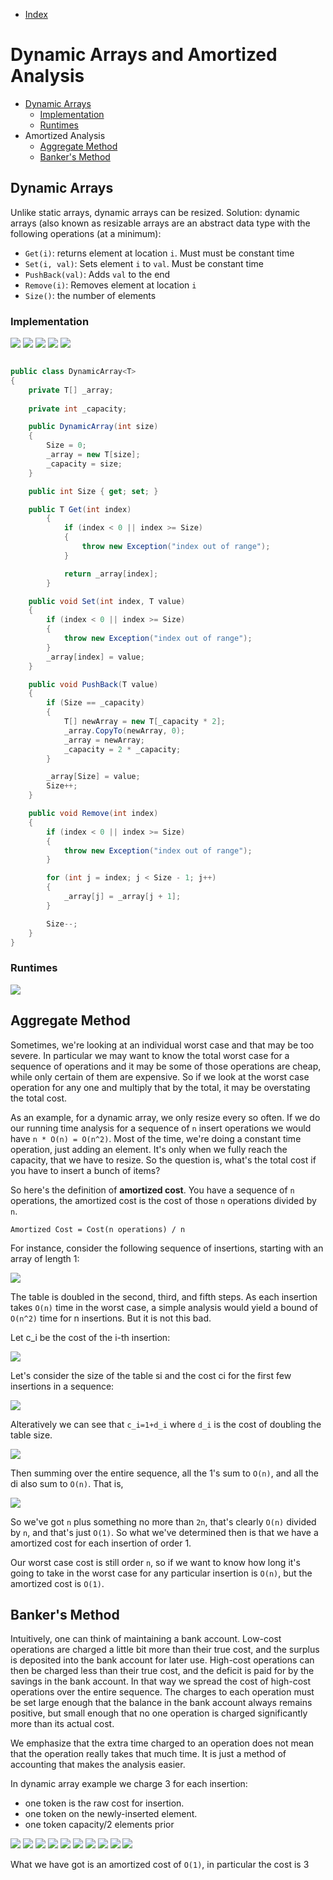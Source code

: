 * [Index](https://github.com/KiraDiShira/AlgorithmsAndDataStructures/blob/master/README.md#project-title)

# Dynamic Arrays and Amortized Analysis

* [Dynamic Arrays](#dynamic-arrays)
    - [Implementation](#implementation)
    - [Runtimes](#runtimes)
* Amortized Analysis
    - [Aggregate Method](#aggregate-method)
    - [Banker's Method](#bankers-method)


## Dynamic Arrays

Unlike static arrays, dynamic arrays can be resized. Solution: dynamic arrays (also known as resizable arrays are an abstract data type with the following operations (at a minimum):

* `Get(i)`: returns element at location `i`. Must must be constant time
* `Set(i, val)`: Sets element `i` to `val`. Must be constant time
* `PushBack(val)`: Adds `val` to the end
* `Remove(i)`: Removes element at location `i`
* `Size()`: the number of elements

### Implementation

<img src="https://github.com/KiraDiShira/AlgorithmsAndDataStructures/blob/master/RepoFiles/DynamicArraysandAmortizedAnalysis/Images/daaa1.PNG" />

<img src="https://github.com/KiraDiShira/AlgorithmsAndDataStructures/blob/master/RepoFiles/DynamicArraysandAmortizedAnalysis/Images/daaa2.PNG" />

<img src="https://github.com/KiraDiShira/AlgorithmsAndDataStructures/blob/master/RepoFiles/DynamicArraysandAmortizedAnalysis/Images/daaa3.PNG" />

<img src="https://github.com/KiraDiShira/AlgorithmsAndDataStructures/blob/master/RepoFiles/DynamicArraysandAmortizedAnalysis/Images/daaa4.PNG" />

<img src="https://github.com/KiraDiShira/AlgorithmsAndDataStructures/blob/master/RepoFiles/DynamicArraysandAmortizedAnalysis/Images/daaa5.PNG" />

```c#

public class DynamicArray<T>
{
    private T[] _array;
    
    private int _capacity;

    public DynamicArray(int size)
    {
        Size = 0;
        _array = new T[size];
        _capacity = size;
    }

    public int Size { get; set; }

    public T Get(int index)
        {
            if (index < 0 || index >= Size)
            {
                throw new Exception("index out of range");
            }

            return _array[index];
        }

    public void Set(int index, T value)
    {
        if (index < 0 || index >= Size)
        {
            throw new Exception("index out of range");
        }
        _array[index] = value;
    }

    public void PushBack(T value)
    {
        if (Size == _capacity)
        {
            T[] newArray = new T[_capacity * 2];
            _array.CopyTo(newArray, 0);
            _array = newArray;
            _capacity = 2 * _capacity;
        }

        _array[Size] = value;
        Size++;
    }

    public void Remove(int index)
    {
        if (index < 0 || index >= Size)
        {
            throw new Exception("index out of range");
        }

        for (int j = index; j < Size - 1; j++)
        {
            _array[j] = _array[j + 1];
        }

        Size--;
    }
}
```
### Runtimes

<img src="https://github.com/KiraDiShira/AlgorithmsAndDataStructures/blob/master/RepoFiles/DynamicArraysandAmortizedAnalysis/Images/daaa6.PNG" />

## Aggregate Method

Sometimes, we're looking at an individual worst case and that may be too severe. In particular we may want to know the total worst case for a sequence of operations and it may be some of those operations are cheap, while only certain of them are expensive. So if we look at the worst case operation for any one and multiply that by the total, it may be overstating the total cost. 

As an example, for a dynamic array, we only resize every so often. If we do our running time analysis for a sequence of `n` insert operations we would have `n * O(n) = O(n^2)`. Most of the time, we're doing a constant time operation, just adding an element. It's only when we fully reach the capacity, that we have to resize. So the question is, what's the total cost if you have to insert a bunch of items? 

So here's the definition of **amortized cost**. You have a sequence of `n` operations, the amortized cost is the cost of those `n` operations divided by `n`. 

```
Amortized Cost = Cost(n operations) / n

```

 For instance, consider the following sequence of insertions, starting with an array of length 1:
 
 <img src="https://github.com/KiraDiShira/AlgorithmsAndDataStructures/blob/master/RepoFiles/DynamicArraysandAmortizedAnalysis/Images/daaa7.PNG" />
 
 The table is doubled in the second, third, and fifth steps. As each insertion takes `O(n)` time in the worst case, a simple analysis would yield a bound of `O(n^2)` time for n insertions. But it is not this bad. 
 
 Let c_i be the cost of the i-th insertion:
 
  <img src="https://github.com/KiraDiShira/AlgorithmsAndDataStructures/blob/master/RepoFiles/DynamicArraysandAmortizedAnalysis/Images/daaa8.PNG" />
 
 Let's consider the size of the table si and the cost ci for the first few insertions in a sequence:

 <img src="https://github.com/KiraDiShira/AlgorithmsAndDataStructures/blob/master/RepoFiles/DynamicArraysandAmortizedAnalysis/Images/daaa9.PNG" />
 
 Alteratively we can see that `c_i=1+d_i` where `d_i` is the cost of doubling the table size. 
 
 <img src="https://github.com/KiraDiShira/AlgorithmsAndDataStructures/blob/master/RepoFiles/DynamicArraysandAmortizedAnalysis/Images/daaa10.PNG" />
 
 Then summing over the entire sequence, all the 1's sum to `O(n)`, and all the di also sum to `O(n)`. That is,
 
  <img src="https://github.com/KiraDiShira/AlgorithmsAndDataStructures/blob/master/RepoFiles/DynamicArraysandAmortizedAnalysis/Images/daaa11.PNG" />
  
So we've got `n` plus something no more than `2n`, that's clearly `O(n)` divided by `n`, and that's just `O(1)`. So what we've determined then is that we have a amortized cost for each insertion of order 1. 

Our worst case cost is still order `n`, so if we want to know how long it's going to take in the worst case for any  particular insertion is `O(n)`, but the amortized cost is `O(1)`. 

## Banker's Method

Intuitively, one can think of maintaining a bank account. Low-cost operations are charged a little bit more than their true cost, and the surplus is deposited into the bank account for later use. High-cost operations can then be charged less than their true cost, and the deficit is paid for by the savings in the bank account. In that way we spread the cost of high-cost operations over the entire sequence. The charges to each operation must be set large enough that the balance in the bank account always remains positive, but small enough that no one operation is charged significantly more than its actual cost.

We emphasize that the extra time charged to an operation does not mean that the operation really takes that much time. It is just a method of accounting that makes the analysis easier.

In dynamic array example we charge 3 for each insertion: 
* one token is the raw cost for insertion.
* one token on the newly-inserted element.
* one token capacity/2 elements prior

<img src="https://github.com/KiraDiShira/AlgorithmsAndDataStructures/blob/master/RepoFiles/DynamicArraysandAmortizedAnalysis/Images/daaa12.PNG" />
<img src="https://github.com/KiraDiShira/AlgorithmsAndDataStructures/blob/master/RepoFiles/DynamicArraysandAmortizedAnalysis/Images/daaa13.PNG" />
<img src="https://github.com/KiraDiShira/AlgorithmsAndDataStructures/blob/master/RepoFiles/DynamicArraysandAmortizedAnalysis/Images/daaa14.PNG" />
<img src="https://github.com/KiraDiShira/AlgorithmsAndDataStructures/blob/master/RepoFiles/DynamicArraysandAmortizedAnalysis/Images/daaa15.PNG" />
<img src="https://github.com/KiraDiShira/AlgorithmsAndDataStructures/blob/master/RepoFiles/DynamicArraysandAmortizedAnalysis/Images/daaa16.PNG" />
<img src="https://github.com/KiraDiShira/AlgorithmsAndDataStructures/blob/master/RepoFiles/DynamicArraysandAmortizedAnalysis/Images/daaa17.PNG" />
<img src="https://github.com/KiraDiShira/AlgorithmsAndDataStructures/blob/master/RepoFiles/DynamicArraysandAmortizedAnalysis/Images/daaa18.PNG" />
<img src="https://github.com/KiraDiShira/AlgorithmsAndDataStructures/blob/master/RepoFiles/DynamicArraysandAmortizedAnalysis/Images/daaa19.PNG" />
<img src="https://github.com/KiraDiShira/AlgorithmsAndDataStructures/blob/master/RepoFiles/DynamicArraysandAmortizedAnalysis/Images/daaa20.PNG" />
<img src="https://github.com/KiraDiShira/AlgorithmsAndDataStructures/blob/master/RepoFiles/DynamicArraysandAmortizedAnalysis/Images/daaa21.PNG" />

What we have got is an amortized cost of `O(1)`, in particular the cost is 3
